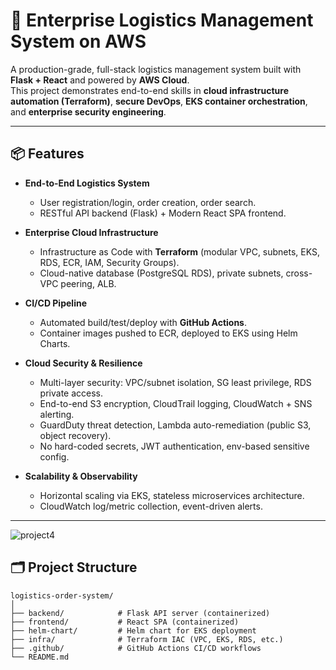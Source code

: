 # 🚚 Enterprise Logistics Management System on AWS


A production-grade, full-stack logistics management system built with **Flask + React** and powered by **AWS Cloud**.  
This project demonstrates end-to-end skills in **cloud infrastructure automation (Terraform)**, **secure DevOps**, **EKS container orchestration**, and **enterprise security engineering**.

---

## 📦 Features

- **End-to-End Logistics System**  
  - User registration/login, order creation, order search.
  - RESTful API backend (Flask) + Modern React SPA frontend.

- **Enterprise Cloud Infrastructure**  
  - Infrastructure as Code with **Terraform** (modular VPC, subnets, EKS, RDS, ECR, IAM, Security Groups).
  - Cloud-native database (PostgreSQL RDS), private subnets, cross-VPC peering, ALB.

- **CI/CD Pipeline**  
  - Automated build/test/deploy with **GitHub Actions**.
  - Container images pushed to ECR, deployed to EKS using Helm Charts.

- **Cloud Security & Resilience**  
  - Multi-layer security: VPC/subnet isolation, SG least privilege, RDS private access.
  - End-to-end S3 encryption, CloudTrail logging, CloudWatch + SNS alerting.
  - GuardDuty threat detection, Lambda auto-remediation (public S3, object recovery).
  - No hard-coded secrets, JWT authentication, env-based sensitive config.

- **Scalability & Observability**  
  - Horizontal scaling via EKS, stateless microservices architecture.
  - CloudWatch log/metric collection, event-driven alerts.

---
![project4](https://github.com/user-attachments/assets/725e357d-cc3f-44c3-933b-07975c412631)

## 🗂️ Project Structure

```plaintext
logistics-order-system/
│
├── backend/            # Flask API server (containerized)
├── frontend/           # React SPA (containerized)
├── helm-chart/         # Helm chart for EKS deployment
├── infra/              # Terraform IAC (VPC, EKS, RDS, etc.)
├── .github/            # GitHub Actions CI/CD workflows
└── README.md






